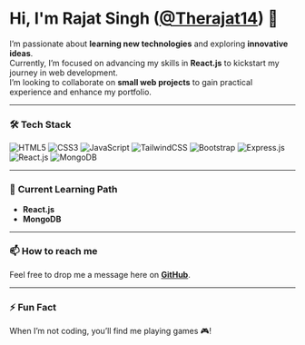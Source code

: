  # Hi, I'm Rajat Singh ([@Therajat14](https://github.com/Therajat14)) 👋

I’m passionate about **learning new technologies** and exploring **innovative ideas**.  
Currently, I’m focused on advancing my skills in **React.js** to kickstart my journey in web development.  
I’m looking to collaborate on **small web projects** to gain practical experience and enhance my portfolio.

---

### 🛠️ **Tech Stack**

![HTML5](https://img.shields.io/badge/-HTML5-E34F26?style=flat&logo=HTML5&logoColor=white)
![CSS3](https://img.shields.io/badge/-CSS3-1572B6?style=flat&logo=CSS3&logoColor=white)
![JavaScript](https://img.shields.io/badge/-JavaScript-F7DF1E?style=flat&logo=JavaScript&logoColor=black)
![TailwindCSS](https://img.shields.io/badge/-Tailwind%20CSS-38B2AC?style=flat&logo=Tailwind%20CSS&logoColor=white)
![Bootstrap](https://img.shields.io/badge/-Bootstrap-563D7C?style=flat&logo=Bootstrap&logoColor=white)
![Express.js](https://img.shields.io/badge/-Express.js-000000?style=flat&logo=Express&logoColor=white)
![React.js](https://img.shields.io/badge/-React-61DAFB?style=flat&logo=React&logoColor=black)
![MongoDB](https://img.shields.io/badge/-MongoDB-47A248?style=flat&logo=MongoDB&logoColor=white)

---

### 🌱 **Current Learning Path**

- **React.js**  
- **MongoDB**

---

### 📫 **How to reach me**

Feel free to drop me a message here on **[GitHub](https://github.com/Therajat14)**.

---

### ⚡ **Fun Fact**

When I’m not coding, you’ll find me playing games 🎮!